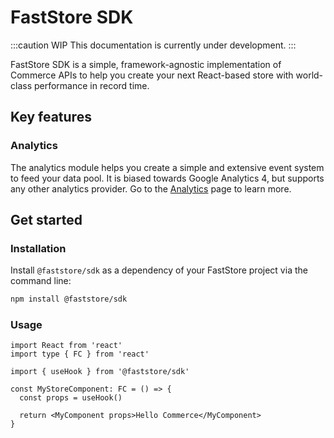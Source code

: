 # FastStore SDK

:::caution WIP
This documentation is currently under development.
:::

FastStore SDK is a simple, framework-agnostic implementation of Commerce APIs to help you create your next React-based store with world-class performance in record time.

## Key features

### Analytics

The analytics module helps you create a simple and extensive event system to feed your data pool. It is biased towards Google Analytics 4, but supports any other analytics provider. Go to the [Analytics](/reference/sdk/analytics) page to learn more.

## Get started

### Installation

Install `@faststore/sdk` as a dependency of your FastStore project via the command line:

```bash npm2yarn
npm install @faststore/sdk
```

### Usage

```tsx
import React from 'react'
import type { FC } from 'react'

import { useHook } from '@faststore/sdk'

const MyStoreComponent: FC = () => {
  const props = useHook()

  return <MyComponent props>Hello Commerce</MyComponent>
}
```
